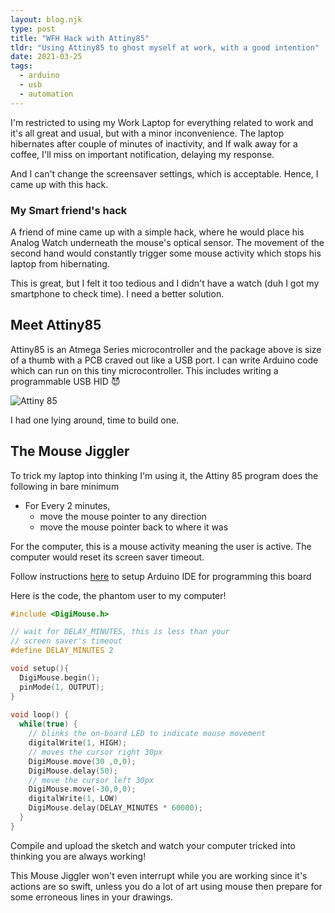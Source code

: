 ```yaml
---
layout: blog.njk
type: post
title: "WFH Hack with Attiny85"
tldr: "Using Attiny85 to ghost myself at work, with a good intention"
date: 2021-03-25
tags:
  - arduino
  - usb
  - automation
---
```


I'm restricted to using my Work Laptop for everything related to work and it's all great and usual, but with a minor inconvenience.
The laptop hibernates after couple of minutes of inactivity, and If walk away for a coffee, I'll miss on important notification, delaying my response.

And I can't change the screensaver settings, which is acceptable. Hence, I came up with this hack.

<!-- more -->

### My Smart friend's hack

A friend of mine came up with a simple hack, where he would place his Analog Watch underneath the mouse's optical sensor. The movement of the second hand would constantly trigger some mouse activity which stops his laptop from hibernating.

This is great, but I felt it too tedious and I didn't have a watch (duh I got my smartphone to check time). I need a better solution.

## Meet Attiny85

Attiny85 is an Atmega Series microcontroller and the package above is size of a thumb with a PCB craved out like a USB port. I can write Arduino code which can run on this tiny microcontroller. This includes writing a programmable USB HID 😈

![Attiny 85](/img/digispark_attiny85.jpg)

I had one lying around, time to build one.

## The Mouse Jiggler

To trick my laptop into thinking I'm using it, the Attiny 85 program does the following in bare minimum

- For Every 2 minutes,
  - move the mouse pointer to any direction
  - move the mouse pointer back to where it was

For the computer, this is a mouse activity meaning the user is active. The computer would reset its screen saver timeout.

Follow instructions [here](https://www.instructables.com/Digispark-Attiny-85-With-Arduino-IDE/) to setup Arduino IDE for programming this board

Here is the code, the phantom user to my computer!

```cpp
#include <DigiMouse.h>

// wait for DELAY_MINUTES, this is less than your
// screen saver's timeout
#define DELAY_MINUTES 2

void setup(){
  DigiMouse.begin();
  pinMode(1, OUTPUT);
}
 
void loop() {
  while(true) {
    // blinks the on-board LED to indicate mouse movement
    digitalWrite(1, HIGH);
    // moves the cursor right 30px
    DigiMouse.move(30 ,0,0);
    DigiMouse.delay(50);
    // move the cursor left 30px
    DigiMouse.move(-30,0,0);
    digitalWrite(1, LOW)
    DigiMouse.delay(DELAY_MINUTES * 60000);
  }
}
```

Compile and upload the sketch and watch your computer tricked into thinking you are always working!

This Mouse Jiggler won't even interrupt while you are working since it's actions are so swift, unless you do a lot of art using mouse then prepare for some erroneous lines in your drawings.
